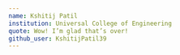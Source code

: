 ```yaml
---
name: Kshitij Patil
institution: Universal College of Engineering
quote: Wow! I’m glad that’s over!
github_user: KshitijPatil39
---
```


